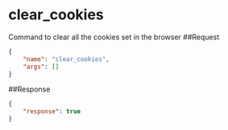 clear_cookies
=========
Command to clear all the cookies set in the browser
##Request
```json
{
    "name": "clear_cookies",
    "args": []
}
```
##Response
```json
{
    "response": true
}
```
